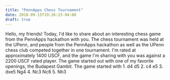 ```yaml
---
title: "PennApps Chess Tournament"
date: 2018-09-15T19:26:23-04:00
draft: true
---
```


Hello, my friends!  Today, I'd like to share about an interesting chess game from the PennApps hackathon with you.  The chess tournament was held at the UPenn, and people from the PennApps hackathon as well as the UPenn chess club competed together in one tournament.  I'm rated at approximately 1400 USCF, and the game I'm sharing with you was against a 2200 USCF rated player.  The game started out with one of my favorite openings, the Budapest Gambit.  The game started with 1. d4 d5 2. c4 e5 3. dxe5 Ng4 4. Nc3 Nc6 5. Nh3
